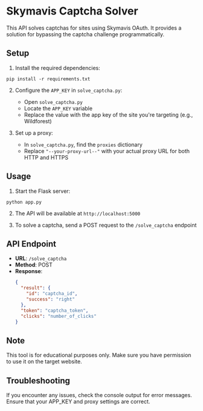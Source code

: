 # Skymavis Captcha Solver

This API solves captchas for sites using Skymavis OAuth. It provides a solution for bypassing the captcha challenge programmatically.

## Setup

1. Install the required dependencies:

```
pip install -r requirements.txt
```

2. Configure the `APP_KEY` in `solve_captcha.py`:
   - Open `solve_captcha.py`
   - Locate the `APP_KEY` variable
   - Replace the value with the app key of the site you're targeting (e.g., Wildforest)

3. Set up a proxy:
   - In `solve_captcha.py`, find the `proxies` dictionary
   - Replace `"--your-proxy-url--"` with your actual proxy URL for both HTTP and HTTPS

## Usage

1. Start the Flask server:

```
python app.py
```

2. The API will be available at `http://localhost:5000`

3. To solve a captcha, send a POST request to the `/solve_captcha` endpoint

## API Endpoint

- **URL**: `/solve_captcha`
- **Method**: POST
- **Response**: 
  ```json
  {
    "result": {
      "id": "captcha_id",
      "success": "right"
    },
    "token": "captcha_token",
    "clicks": "number_of_clicks"
  }
  ```

## Note

This tool is for educational purposes only. Make sure you have permission to use it on the target website.

## Troubleshooting

If you encounter any issues, check the console output for error messages. Ensure that your APP_KEY and proxy settings are correct.
